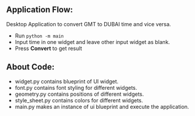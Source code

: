 ## Application Flow:

Desktop Application to convert GMT to DUBAI time and vice versa.
- Run `python -m main`
- Input time in one widget and leave other input widget as blank.
- Press **Convert** to get result

## About Code:

- widget.py contains blueprint of UI widget.
- font.py contains font styling for different widgets.
- geometry.py contains positions of different widgets.
- style_sheet.py contains colors for different widgets.
- main.py makes an instance of ui blueprint and execute the application.
